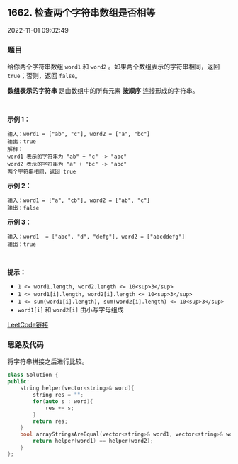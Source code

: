 ## 1662. 检查两个字符串数组是否相等

2022-11-01 09:02:49

### 题目

给你两个字符串数组 ``word1`` 和 ``word2`` 。如果两个数组表示的字符串相同，返回``true``；否则，返回 ``false``。

**数组表示的字符串** 是由数组中的所有元素 **按顺序** 连接形成的字符串。

 

**示例 1：**

```
输入：word1 = ["ab", "c"], word2 = ["a", "bc"]
输出：true
解释：
word1 表示的字符串为 "ab" + "c" -> "abc"
word2 表示的字符串为 "a" + "bc" -> "abc"
两个字符串相同，返回 true
```

**示例 2：**

```
输入：word1 = ["a", "cb"], word2 = ["ab", "c"]
输出：false
```

**示例 3：**

```
输入：word1  = ["abc", "d", "defg"], word2 = ["abcddefg"]
输出：true
```

 

**提示：**


- ``1 <= word1.length, word2.length <= 10<sup>3</sup>``
- ``1 <= word1[i].length, word2[i].length <= 10<sup>3</sup>``
- ``1 <= sum(word1[i].length), sum(word2[i].length) <= 10<sup>3</sup>``
- ``word1[i]`` 和 ``word2[i]`` 由小写字母组成



[LeetCode链接](https://leetcode-cn.com/problems/check-if-two-string-arrays-are-equivalent/)

### 思路及代码

将字符串拼接之后进行比较。

```cpp
class Solution {
public:
    string helper(vector<string>& word){
        string res = "";
        for(auto s : word){
            res += s;
        }
        return res;
    }
    bool arrayStringsAreEqual(vector<string>& word1, vector<string>& word2) {
        return helper(word1) == helper(word2);
    }
};
```